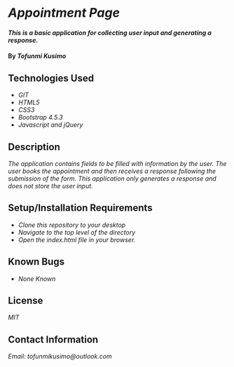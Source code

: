 # _Appointment Page_

#### _This is a basic application for collecting user input and generating a response._

#### By _Tofunmi Kusimo_

## Technologies Used

* _GIT_
* _HTML5_
* _CSS3_
* _Bootstrap 4.5.3_
* _Javascript and jQuery_

## Description

_The application contains fields to be filled with information by the user. The user books the appointment and then receives a response following the submission of the form. This application only generates a response and does not store the user input._

## Setup/Installation Requirements

* _Clone this repository to your desktop_
* _Navigate to the top level of the directory_
* _Open the index.html file in your browser._

## Known Bugs

* _None Known_


## License

_MIT_

## Contact Information

_Email: tofunmikusimo@outlook.com_